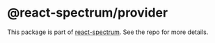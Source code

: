 # @react-spectrum/provider

This package is part of [react-spectrum](https://github.com/watheia/spectrum). See the repo for more details.
